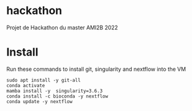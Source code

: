 # hackathon
Projet de Hackathon du master AMI2B 2022

# Install

Run these commands to install git, singularity and nextflow into the VM

```
sudo apt install -y git-all
conda activate
mamba install -y  singularity=3.6.3
conda install -c bioconda -y nextflow
conda update -y nextflow
```

